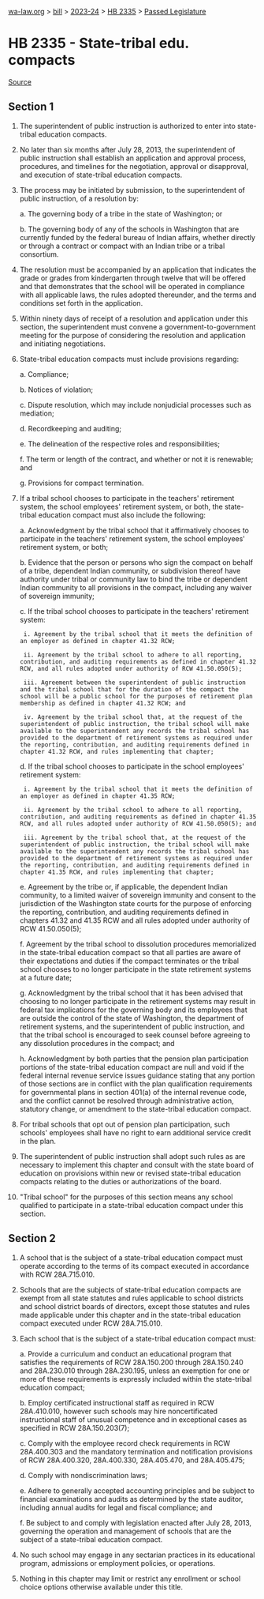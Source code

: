 [wa-law.org](/) > [bill](/bill/) > [2023-24](/bill/2023-24/) > [HB 2335](/bill/2023-24/hb/2335/) > [Passed Legislature](/bill/2023-24/hb/2335/S.PL/)

# HB 2335 - State-tribal edu. compacts

[Source](http://lawfilesext.leg.wa.gov/biennium/2023-24/Pdf/Bills/House%20Passed%20Legislature/2335-S.PL.pdf)

## Section 1
1. The superintendent of public instruction is authorized to enter into state-tribal education compacts.

2. No later than six months after July 28, 2013, the superintendent of public instruction shall establish an application and approval process, procedures, and timelines for the negotiation, approval or disapproval, and execution of state-tribal education compacts.

3. The process may be initiated by submission, to the superintendent of public instruction, of a resolution by:

    a. The governing body of a tribe in the state of Washington; or

    b. The governing body of any of the schools in Washington that are currently funded by the federal bureau of Indian affairs, whether directly or through a contract or compact with an Indian tribe or a tribal consortium.

4. The resolution must be accompanied by an application that indicates the grade or grades from kindergarten through twelve that will be offered and that demonstrates that the school will be operated in compliance with all applicable laws, the rules adopted thereunder, and the terms and conditions set forth in the application.

5. Within ninety days of receipt of a resolution and application under this section, the superintendent must convene a government-to-government meeting for the purpose of considering the resolution and application and initiating negotiations.

6. State-tribal education compacts must include provisions regarding:

    a. Compliance;

    b. Notices of violation;

    c. Dispute resolution, which may include nonjudicial processes such as mediation;

    d. Recordkeeping and auditing;

    e. The delineation of the respective roles and responsibilities;

    f. The term or length of the contract, and whether or not it is renewable; and

    g. Provisions for compact termination.

7. If a tribal school chooses to participate in the teachers' retirement system, the school employees' retirement system, or both, the state-tribal education compact must also include the following:

    a. Acknowledgment by the tribal school that it affirmatively chooses to participate in the teachers' retirement system, the school employees' retirement system, or both;

    b. Evidence that the person or persons who sign the compact on behalf of a tribe, dependent Indian community, or subdivision thereof have authority under tribal or community law to bind the tribe or dependent Indian community to all provisions in the compact, including any waiver of sovereign immunity;

    c. If the tribal school chooses to participate in the teachers' retirement system:

        i. Agreement by the tribal school that it meets the definition of an employer as defined in chapter 41.32 RCW;

        ii. Agreement by the tribal school to adhere to all reporting, contribution, and auditing requirements as defined in chapter 41.32 RCW, and all rules adopted under authority of RCW 41.50.050(5);

        iii. Agreement between the superintendent of public instruction and the tribal school that for the duration of the compact the school will be a public school for the purposes of retirement plan membership as defined in chapter 41.32 RCW; and

        iv. Agreement by the tribal school that, at the request of the superintendent of public instruction, the tribal school will make available to the superintendent any records the tribal school has provided to the department of retirement systems as required under the reporting, contribution, and auditing requirements defined in chapter 41.32 RCW, and rules implementing that chapter;

    d. If the tribal school chooses to participate in the school employees' retirement system:

        i. Agreement by the tribal school that it meets the definition of an employer as defined in chapter 41.35 RCW;

        ii. Agreement by the tribal school to adhere to all reporting, contribution, and auditing requirements as defined in chapter 41.35 RCW, and all rules adopted under authority of RCW 41.50.050(5); and

        iii. Agreement by the tribal school that, at the request of the superintendent of public instruction, the tribal school will make available to the superintendent any records the tribal school has provided to the department of retirement systems as required under the reporting, contribution, and auditing requirements defined in chapter 41.35 RCW, and rules implementing that chapter;

    e. Agreement by the tribe or, if applicable, the dependent Indian community, to a limited waiver of sovereign immunity and consent to the jurisdiction of the Washington state courts for the purpose of enforcing the reporting, contribution, and auditing requirements defined in chapters 41.32 and 41.35 RCW and all rules adopted under authority of RCW 41.50.050(5);

    f. Agreement by the tribal school to dissolution procedures memorialized in the state-tribal education compact so that all parties are aware of their expectations and duties if the compact terminates or the tribal school chooses to no longer participate in the state retirement systems at a future date;

    g. Acknowledgment by the tribal school that it has been advised that choosing to no longer participate in the retirement systems may result in federal tax implications for the governing body and its employees that are outside the control of the state of Washington, the department of retirement systems, and the superintendent of public instruction, and that the tribal school is encouraged to seek counsel before agreeing to any dissolution procedures in the compact; and

    h. Acknowledgment by both parties that the pension plan participation portions of the state-tribal education compact are null and void if the federal internal revenue service issues guidance stating that any portion of those sections are in conflict with the plan qualification requirements for governmental plans in section 401(a) of the internal revenue code, and the conflict cannot be resolved through administrative action, statutory change, or amendment to the state-tribal education compact.

8. For tribal schools that opt out of pension plan participation, such schools' employees shall have no right to earn additional service credit in the plan.

9. The superintendent of public instruction shall adopt such rules as are necessary to implement this chapter and consult with the state board of education on provisions within new or revised state-tribal education compacts relating to the duties or authorizations of the board.

10. "Tribal school" for the purposes of this section means any school qualified to participate in a state-tribal education compact under this section.

## Section 2
1. A school that is the subject of a state-tribal education compact must operate according to the terms of its compact executed in accordance with RCW 28A.715.010.

2. Schools that are the subjects of state-tribal education compacts are exempt from all state statutes and rules applicable to school districts and school district boards of directors, except those statutes and rules made applicable under this chapter and in the state-tribal education compact executed under RCW 28A.715.010.

3. Each school that is the subject of a state-tribal education compact must:

    a. Provide a curriculum and conduct an educational program that satisfies the requirements of RCW 28A.150.200 through 28A.150.240 and 28A.230.010 through 28A.230.195, unless an exemption for one or more of these requirements is expressly included within the state-tribal education compact;

    b. Employ certificated instructional staff as required in RCW 28A.410.010, however such schools may hire noncertificated instructional staff of unusual competence and in exceptional cases as specified in RCW 28A.150.203(7);

    c. Comply with the employee record check requirements in RCW 28A.400.303 and the mandatory termination and notification provisions of RCW 28A.400.320, 28A.400.330, 28A.405.470, and 28A.405.475;

    d. Comply with nondiscrimination laws;

    e. Adhere to generally accepted accounting principles and be subject to financial examinations and audits as determined by the state auditor, including annual audits for legal and fiscal compliance; and

    f. Be subject to and comply with legislation enacted after July 28, 2013, governing the operation and management of schools that are the subject of a state-tribal education compact.

4. No such school may engage in any sectarian practices in its educational program, admissions or employment policies, or operations.

5. Nothing in this chapter may limit or restrict any enrollment or school choice options otherwise available under this title.
